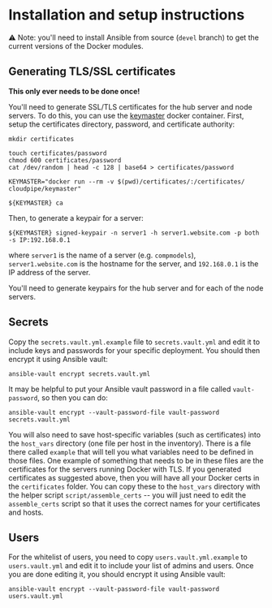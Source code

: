 # Installation and setup instructions

:warning: Note: you'll need to install Ansible from source (`devel` branch) to
    get the current versions of the Docker modules.

## Generating TLS/SSL certificates

**This only ever needs to be done once!**

You'll need to generate SSL/TLS certificates for the hub server and node servers.
To do this, you can use the [keymaster](https://github.com/cloudpipe/keymaster) docker container.
First, setup the certificates directory, password, and certificate authority:

```
mkdir certificates

touch certificates/password
chmod 600 certificates/password
cat /dev/random | head -c 128 | base64 > certificates/password

KEYMASTER="docker run --rm -v $(pwd)/certificates/:/certificates/ cloudpipe/keymaster"

${KEYMASTER} ca
```

Then, to generate a keypair for a server:

```
${KEYMASTER} signed-keypair -n server1 -h server1.website.com -p both -s IP:192.168.0.1
```

where `server1` is the name of a server (e.g. `compmodels`), `server1.website.com` is the hostname for the server, and `192.168.0.1` is the IP address of the server.

You'll need to generate keypairs for the hub server and for each of the node servers.

## Secrets

Copy the `secrets.vault.yml.example` file to `secrets.vault.yml` and edit it to include keys and passwords for your specific deployment. You should then encrypt it using Ansible vault:

```
ansible-vault encrypt secrets.vault.yml
```

It may be helpful to put your Ansible vault password in a file called `vault-password`, so then you can do:

```
ansible-vault encrypt --vault-password-file vault-password secrets.vault.yml
```

You will also need to save host-specific variables (such as certificates) into the `host_vars` directory (one file per host in the inventory). There is a file there called `example` that will tell you what variables need to be defined in those files. One example of something that needs to be in these files are the certificates for the servers running Docker with TLS. If you generated certificates as suggested above, then you will have all your Docker certs in the `certificates` folder. You can copy these to the `host_vars` directory with the helper script `script/assemble_certs` -- you will just need to edit the `assemble_certs` script so that it uses the correct names for your certificates and hosts.

## Users

For the whitelist of users, you need to copy `users.vault.yml.example` to `users.vault.yml` and edit it to include your list of admins and users. Once you are done editing it, you should encrypt it using Ansible vault:

```
ansible-vault encrypt --vault-password-file vault-password users.vault.yml
```
